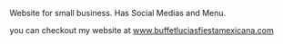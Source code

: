 Website for small business.
Has Social Medias and Menu.

you can checkout my website at
www.buffetluciasfiestamexicana.com
